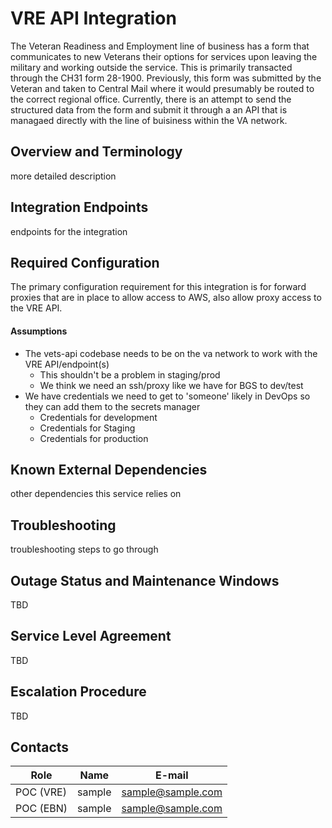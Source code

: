 # VRE API Integration

The Veteran Readiness and Employment line of business has a form that communicates to new Veterans their options for services upon leaving the military and working outside the service.  This is primarily transacted through the CH31 form 28-1900.  Previously, this form was submitted by the Veteran and taken to Central Mail where it would presumably be routed to the correct regional office.  Currently, there is an attempt to send the structured data from the form and submit it through a an API that is managaed directly with the line of buisiness within the VA network.

## Overview and Terminology

more detailed description

## Integration Endpoints

endpoints for the integration

## Required Configuration

The primary configuration requirement for this integration is for forward proxies that are in place to allow access to AWS, also allow proxy access to the VRE API.
#### Assumptions
- The vets-api codebase needs to be on the va network to work with the VRE API/endpoint(s)
  - This shouldn't be a problem in staging/prod
  - We think we need an ssh/proxy like we have for BGS to dev/test 
- We have credentials we need to get to 'someone' likely in DevOps so they can add them to the secrets manager
  - Credentials for development
  - Credentials for Staging
  - Credentials for production

## Known External Dependencies

other dependencies this service relies on

## Troubleshooting

troubleshooting steps to go through

## Outage Status and Maintenance Windows

TBD

## Service Level Agreement

TBD

## Escalation Procedure

TBD

## Contacts
| Role          | Name               | E-mail                     |
|---------------|--------------------|----------------------------|
| POC (VRE)       | sample            | sample@sample.com           |
| POC (EBN)       | sample            | sample@sample.com           |
